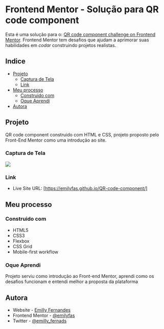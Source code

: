 # Frontend Mentor - Solução para QR code component

Esta é uma solução para o: [QR code component challenge on Frontend Mentor](https://www.frontendmentor.io/challenges/qr-code-component-iux_sIO_H). Frontend Mentor tem desafios que ajudam a aprimorar suas habilidades em <i>codar</i> construindo projetos realistas.

## Indice

- [Projeto](#projeto)
  - [Captura de Tela](#captura-de-tela)
  - [Link](#link)
- [Meu processo](#meu-processo)
  - [Construido com](#construido-com)
  - [Oque Aprendi](#oque-aprendi)
- [Autora](#autora)

## Projeto

QR code component construido com HTML e CSS, projeto proposto pelo Front-End Mentor como uma introdução ao site.

### Captura de Tela

![](./screenshot.jpg)

### Link

- Live Site URL: [https://emilyfas.github.io/QR-code-component/]

## Meu processo

### Construido com

- HTML5
- CSS3
- Flexbox
- CSS Grid
- Mobile-first workflow


### Oque Aprendi

Projeto serviu como introdução ao Front-end Mentor, aprendi como os desafios funcionam e entendi melhor a proposta da plataforma


## Autora

- Website - [Emilly Fernandes](https://www.github.com/emilyfas/emilyfas)
- Frontend Mentor - [@emilyfas](https://www.frontendmentor.io/profile/emilyfas)
- Twitter - [@emilly_fernads](https://www.twitter.com/emilly_fernads)
